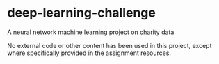 # deep-learning-challenge

A neural network machine learning project on charity data









No external code or other content has been used in this project, except where specifically provided in the assignment resources.
